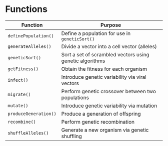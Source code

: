# Functions

| Function | Purpose |
| --- | --- |
| `definePopulation()` | Define a population for use in `geneticSort()` |
| `generateAlleles()` | Divide a vector into a cell vector (alleles) |
| `geneticSort()` | Sort a set of scrambled vectors using genetic algorithms |
| `getFitness()` | Obtain the fitness for each organism |
| `infect()` | Introduce genetic variability via viral vectors |
| `migrate()` | Perform genetic crossover between two populations |
| `mutate()` | Introduce genetic variability via mutation |
| `produceGeneration()` | Produce a generation of offspring |
| `recombine()` | Perform genetic recombination |
| `shuffleAlleles()` | Generate a new organism via genetic shuffling | 
